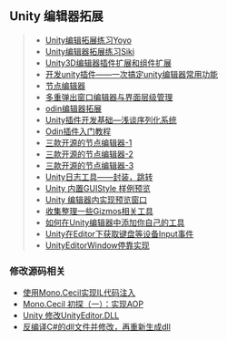 ## Unity 编辑器拓展   
>* [Unity编辑拓展练习Yoyo](https://github.com/XINCGer/Unity3DTraining/tree/master/UnityEditorExtension/UnityEditorExtensionByYoYo) 
>* [Unity编辑器拓展练习Siki](https://github.com/XINCGer/Unity3DTraining/tree/master/UnityEditorExtension/UnityEditorExtensionBySiKi)  
>* [Unity3D编辑器插件扩展和组件扩展](http://www.cnblogs.com/rond/p/7652624.html)  
>* [开发unity插件——一次搞定unity编辑器常用功能](https://yq.aliyun.com/articles/69190)  
>* [节点编辑器](.//NodeEditor)  
>* [多重弹出窗口编辑器与界面层级管理](./MultiEditorWindow)  
>* [odin编辑器拓展](https://odininspector.com/tutorials/getting-started)  
>* [Unity插件开发基础—浅谈序列化系统](https://blog.uwa4d.com/archives/2025.html)  
>* [Odin插件入门教程](http://tonytang1990.github.io/2019/05/15/Odin%E6%8F%92%E4%BB%B6/)  
>* [三款开源的节点编辑器-1](https://github.com/Siccity/xNode)  
>* [三款开源的节点编辑器-2](https://github.com/alelievr/NodeGraphProcessor)  
>* [三款开源的节点编辑器-3](https://github.com/Seneral/Node_Editor_Framework)  
>* [Unity日志工具——封装，跳转](https://www.iteye.com/blog/dsqiu-2263664)  
>* [Unity 内置GUIStyle 样例预览](https://blog.csdn.net/l773575310/article/details/90033381)  
>* [Unity 编辑器内实现预览窗口](https://blog.csdn.net/akof1314/article/details/70941447)  
>* [收集整理一些Gizmos相关工具](./GizmoKitCollection.md)  
>* [如何在Unity编辑器中添加你自己的工具](https://www.cnblogs.com/ZhYQ-Note/articles/5846239.html)  
>* [Unity在Editor下获取键盘等设备Input事件](https://www.bobsong.net/945.html)  
>* [UnityEditorWindow停靠实现](https://github.com/liuxq/blog/issues/7)  

### 修改源码相关  
* [使用Mono.Cecil实现IL代码注入](https://www.jianshu.com/p/a5276aadccdd?from=singlemessage)  
* [Mono.Cecil 初探（一）：实现AOP](https://www.cnblogs.com/huangmianwu/p/5833924.html)  
* [Unity 修改UnityEditor.DLL](https://blog.csdn.net/K20132014/article/details/89217298)  
* [反编译C#的dll文件并修改，再重新生成dll](https://www.cnblogs.com/jiangchuan/p/10851179.html)  

